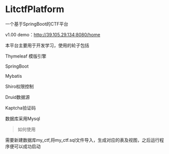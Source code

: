 # LitctfPlatform
一个基于SpringBoot的CTF平台

v1.00 demo：http://39.105.29.134:8080/home

本平台主要用于开发学习，使用的轮子包括

Thymeleaf 模版引擎

SpringBoot

Mybatis

Shiro权限控制

Druid数据源

Kaptcha验证码

数据库采用Mysql

> 如何使用

需要新建数据库my_ctf,将my_ctf.sql文件导入，生成对应的表及视图，之后运行程序便可以成功启动
